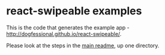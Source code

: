 react-swipeable examples
================

This is the code that generates the example app - http://dogfessional.github.io/react-swipeable/.

Please look at the steps in the [main readme](https://github.com/dogfessional/react-swipeable#development), up one directory.
